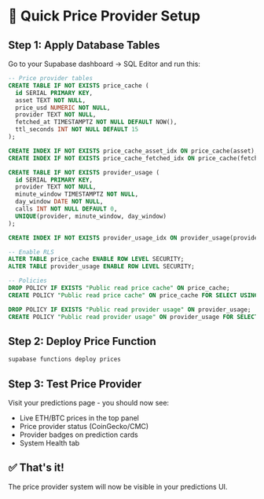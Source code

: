 # 🚀 Quick Price Provider Setup

## Step 1: Apply Database Tables

Go to your Supabase dashboard → SQL Editor and run this:

```sql
-- Price provider tables
CREATE TABLE IF NOT EXISTS price_cache (
  id SERIAL PRIMARY KEY,
  asset TEXT NOT NULL,
  price_usd NUMERIC NOT NULL,
  provider TEXT NOT NULL,
  fetched_at TIMESTAMPTZ NOT NULL DEFAULT NOW(),
  ttl_seconds INT NOT NULL DEFAULT 15
);

CREATE INDEX IF NOT EXISTS price_cache_asset_idx ON price_cache(asset);
CREATE INDEX IF NOT EXISTS price_cache_fetched_idx ON price_cache(fetched_at DESC);

CREATE TABLE IF NOT EXISTS provider_usage (
  id SERIAL PRIMARY KEY,
  provider TEXT NOT NULL,
  minute_window TIMESTAMPTZ NOT NULL,
  day_window DATE NOT NULL,
  calls INT NOT NULL DEFAULT 0,
  UNIQUE(provider, minute_window, day_window)
);

CREATE INDEX IF NOT EXISTS provider_usage_idx ON provider_usage(provider, day_window, minute_window);

-- Enable RLS
ALTER TABLE price_cache ENABLE ROW LEVEL SECURITY;
ALTER TABLE provider_usage ENABLE ROW LEVEL SECURITY;

-- Policies
DROP POLICY IF EXISTS "Public read price cache" ON price_cache;
CREATE POLICY "Public read price cache" ON price_cache FOR SELECT USING (true);

DROP POLICY IF EXISTS "Public read provider usage" ON provider_usage;
CREATE POLICY "Public read provider usage" ON provider_usage FOR SELECT USING (true);
```

## Step 2: Deploy Price Function

```bash
supabase functions deploy prices
```

## Step 3: Test Price Provider

Visit your predictions page - you should now see:
- Live ETH/BTC prices in the top panel
- Price provider status (CoinGecko/CMC)
- Provider badges on prediction cards
- System Health tab

## ✅ That's it!

The price provider system will now be visible in your predictions UI.
